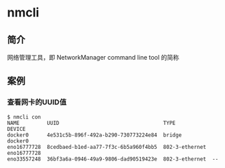 # nmcli
## 简介

网络管理工具，即 NetworkManager command line tool 的简称

## 案例

### 查看网卡的UUID值

```
$ nmcli con
NAME         UUID                                  TYPE            DEVICE
docker0      4e531c5b-896f-492a-b290-730773224e84  bridge          docker0
eno16777728  8cedbaed-b1ed-aa77-7f3c-6b5a960f4bb5  802-3-ethernet  eno16777728
eno33557248  36bf3a6a-0946-49a9-9806-dad90519423e  802-3-ethernet  --
```